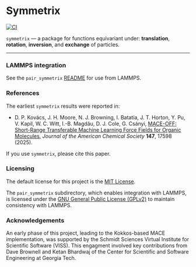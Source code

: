 # Symmetrix

[![CI](https://github.com/wcwitt/symmetrix/actions/workflows/ci.yaml/badge.svg)](https://github.com/wcwitt/symmetrix/actions/workflows/ci.yaml)

`symmetrix` — a package for functions equivariant under:
**translation**, **rotation**, **inversion**, and **exchange** of particles.

-----

### LAMMPS integration

See the `pair_symmetrix` [README](pair_symmetrix/README.md) for use from LAMMPS.

### References

The earliest `symmetrix` results were reported in:
* D. P. Kovács, J. H. Moore, N. J. Browning, I. Batatia, J. T. Horton, Y. Pu, V. Kapil, W. C. Witt, I.-B. Magdău, D. J. Cole, G. Csányi, [MACE-OFF: Short-Range Transferable Machine Learning Force Fields for Organic Molecules](https://doi.org/10.1021/jacs.4c07099), _Journal of the American Chemical Society_ **147**, 17598 (2025). 

If you use `symmetrix`, please cite this paper.

### Licensing

The default license for this project is the [MIT License](./LICENSE).

The `pair_symmetrix` subdirectory, which enables integration with LAMMPS,
is licensed under the [GNU General Public License (GPLv2)](pair_symmetrix/LICENSE)
to maintain consistency with LAMMPS.

### Acknowledgements

An early phase of this project, leading to the Kokkos-based MACE implementation, was supported by the Schmidt Sciences Virtual Institute for Scientific Software (VISS). This engagment involved key contributions from Dave Brownell and Ketan Bhardwaj of the Center for Scientific and Software Engineering at Georgia Tech.
